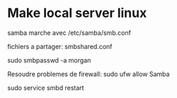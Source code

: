 # Make local server linux

samba marche avec /etc/samba/smb.conf

fichiers a partager:
smbshared.conf

sudo smbpasswd -a morgan

Resoudre problemes de firewall: 
sudo ufw allow Samba

sudo service smbd restart